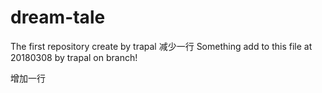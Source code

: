 # dream-tale
The first repository create by trapal 减少一行
Something add to this file at 20180308 by trapal on branch!

增加一行

